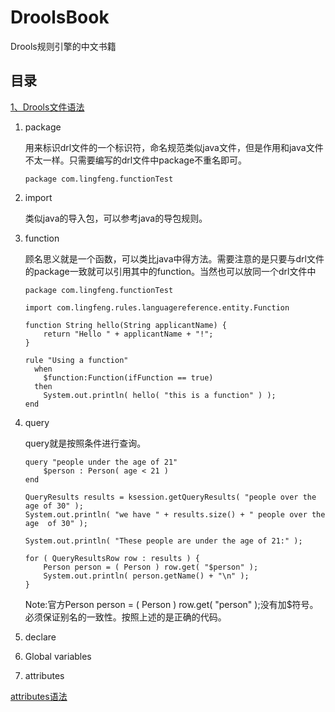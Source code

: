 

# DroolsBook

Drools规则引擎的中文书籍

## 目录

[1、Drools文件语法](Drl文件结构.md)

1. package

   用来标识drl文件的一个标识符，命名规范类似java文件，但是作用和java文件不太一样。只需要编写的drl文件中package不重名即可。

   ```drl
   package com.lingfeng.functionTest
   ```

2. import

   类似java的导入包，可以参考java的导包规则。

3. function

   顾名思义就是一个函数，可以类比java中得方法。需要注意的是只要与drl文件的package一致就可以引用其中的function。当然也可以放同一个drl文件中

   ```drl
   package com.lingfeng.functionTest
   
   import com.lingfeng.rules.languagereference.entity.Function
   
   function String hello(String applicantName) {
       return "Hello " + applicantName + "!";
   }
   
   rule "Using a function"
     when
       $function:Function(ifFunction == true)
     then
       System.out.println( hello( "this is a function" ) );
   end
   ```

4. query

   query就是按照条件进行查询。

   ```drl
   query "people under the age of 21"
       $person : Person( age < 21 )
   end
   
   QueryResults results = ksession.getQueryResults( "people over the age of 30" );
   System.out.println( "we have " + results.size() + " people over the age  of 30" );
   
   System.out.println( "These people are under the age of 21:" );
   
   for ( QueryResultsRow row : results ) {
       Person person = ( Person ) row.get( "$person" );
       System.out.println( person.getName() + "\n" );
   }
   ```

   Note:官方Person person = ( Person ) row.get( "person" );没有加$符号。必须保证别名的一致性。按照上述的是正确的代码。
 
 5. declare
 
 6. Global variables
 
 7. attributes
 
 [attributes语法](rule_attributes.md)